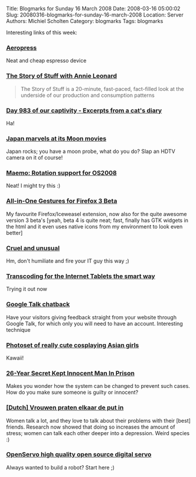 Title: Blogmarks for Sunday 16 March 2008
Date: 2008-03-16 05:00:02
Slug: 20080316-blogmarks-for-sunday-16-march-2008
Location: Server
Authors: Michiel Scholten
Category: blogmarks
Tags: blogmarks

<p>Interesting links of this week:</p>
<h3><a href="http://www.rousette.org.uk/blog/archives/aeropress/">Aeropress</a></h3>
<p>Neat and cheap espresso device</p>
<h3><a href="http://www.storyofstuff.com/">The Story of Stuff with Annie Leonard</a></h3>
<blockquote><p>The Story of Stuff is a 20-minute, fast-paced, fact-filled look at the underside of our production and consumption patterns</p></blockquote>
<h3><a href="http://www.flickr.com/photos/guccibear2005/455244296/">Day 983 of our captivity - Excerpts from a cat's diary</a></h3>
<p>Ha!</p>
<h3><a href="http://news.bbc.co.uk/2/hi/science/nature/7291525.stm">Japan marvels at its Moon movies</a></h3>
<p>Japan rocks; you have a moon probe, what do you do? Slap an HDTV camera on it of course!</p>
<h3><a href="http://sse2.net/rotate/">Maemo: Rotation support for OS2008</a></h3>
<p>Neat! I might try this :)</p>
<h3><a href="http://tns.u13.net/?p=43">All-in-One Gestures for Firefox 3 Beta</a></h3>
<p>My favourite Firefox/Iceweasel extension, now also for the quite awesome version 3 beta's [yeah, beta 4 is quite neat; fast, finally has GTK widgets in the html and it even uses native icons from my environment to look even better]</p>
<h3><a href="http://www.infoworld.com/article/07/05/07/19FEuser8_1.html">Cruel and unusual</a></h3>
<p>Hm, don't humiliate and fire your IT guy this way ;)</p>
<h3><a href="http://felipec.wordpress.com/2008/02/29/transcoding-for-the-internet-tablets-the-smart-way/">Transcoding for the Internet Tablets the smart way</a></h3>
<p>Trying it out now</p>
<h3><a href="http://googletalk.blogspot.com/2008/02/google-talk-chatback.html">Google Talk chatback</a></h3>
<p>Have your visitors giving feedback straight from your website through Google Talk, for which only you will need to have an account. Interesting technique</p>
<h3><a href="http://flickr.com/photos/koung/sets/92920/">Photoset of really cute cosplaying Asian girls</a></h3>
<p>Kawaii!</p>
<h3><a href="http://www.cbsnews.com/stories/2008/03/06/60minutes/main3914719.shtml">26-Year Secret Kept Innocent Man In Prison</a></h3>
<p>Makes you wonder how the system can be changed to prevent such cases. How do you make sure someone is guilty or innocent?</p>
<h3><a href="http://www.nrcnext.nl/nieuws/wetenschap/article960919.ece">[Dutch] Vrouwen praten elkaar de put in</a></h3>
<p>Women talk a lot, and they love to talk about their problems with their [best] friends. Research now showed that doing so increases the amount of stress; women can talk each other deeper into a depression. Weird species :)</p>
<h3><a href="http://www.openservo.org/">OpenServo high quality open source digital servo</a></h3>
<p>Always wanted to build a robot? Start here ;)</p>
